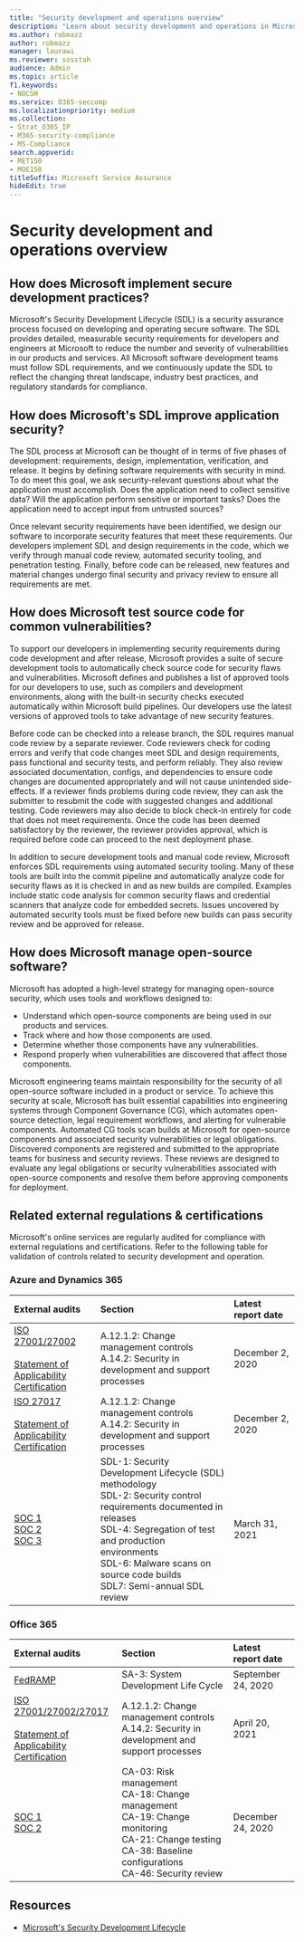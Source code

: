 ```yaml
---
title: "Security development and operations overview"
description: "Learn about security development and operations in Microsoft 365"
ms.author: robmazz
author: robmazz
manager: laurawi
ms.reviewer: sosstah
audience: Admin
ms.topic: article
f1.keywords:
- NOCSH
ms.service: O365-seccomp
ms.localizationpriority: medium
ms.collection:
- Strat_O365_IP
- M365-security-compliance
- MS-Compliance
search.appverid:
- MET150
- MOE150
titleSuffix: Microsoft Service Assurance
hideEdit: true
---
```


# Security development and operations overview

## How does Microsoft implement secure development practices?

Microsoft's Security Development Lifecycle (SDL) is a security assurance process focused on developing and operating secure software. The SDL provides detailed, measurable security requirements for developers and engineers at Microsoft to reduce the number and severity of vulnerabilities in our products and services. All Microsoft software development teams must follow SDL requirements, and we continuously update the SDL to reflect the changing threat landscape, industry best practices, and regulatory standards for compliance.

## How does Microsoft's SDL improve application security?

The SDL process at Microsoft can be thought of in terms of five phases of development: requirements, design, implementation, verification, and release. It begins by defining software requirements with security in mind. To do meet this goal, we ask security-relevant questions about what the application must accomplish. Does the application need to collect sensitive data? Will the application perform sensitive or important tasks? Does the application need to accept input from untrusted sources?

Once relevant security requirements have been identified, we design our software to incorporate security features that meet these requirements. Our developers implement SDL and design requirements in the code, which we verify through manual code review, automated security tooling, and penetration testing. Finally, before code can be released, new features and material changes undergo final security and privacy review to ensure all requirements are met.

## How does Microsoft test source code for common vulnerabilities?

To support our developers in implementing security requirements during code development and after release, Microsoft provides a suite of secure development tools to automatically check source code for security flaws and vulnerabilities. Microsoft defines and publishes a list of approved tools for our developers to use, such as compilers and development environments, along with the built-in security checks executed automatically within Microsoft build pipelines. Our developers use the latest versions of approved tools to take advantage of new security features.

Before code can be checked into a release branch, the SDL requires manual code review by a separate reviewer. Code reviewers check for coding errors and verify that code changes meet SDL and design requirements, pass functional and security tests, and perform reliably. They also review associated documentation, configs, and dependencies to ensure code changes are documented appropriately and will not cause unintended side-effects. If a reviewer finds problems during code review, they can ask the submitter to resubmit the code with suggested changes and additional testing. Code reviewers may also decide to block check-in entirely for code that does not meet requirements. Once the code has been deemed satisfactory by the reviewer, the reviewer provides approval, which is required before code can proceed to the next deployment phase.

In addition to secure development tools and manual code review, Microsoft enforces SDL requirements using automated security tooling. Many of these tools are built into the commit pipeline and automatically analyze code for security flaws as it is checked in and as new builds are compiled. Examples include static code analysis for common security flaws and credential scanners that analyze code for embedded secrets. Issues uncovered by automated security tools must be fixed before new builds can pass security review and be approved for release.

## How does Microsoft manage open-source software?

Microsoft has adopted a high-level strategy for managing open-source security, which uses tools and workflows designed to:

- Understand which open-source components are being used in our products and services.
- Track where and how those components are used.
- Determine whether those components have any vulnerabilities.
- Respond properly when vulnerabilities are discovered that affect those components.

Microsoft engineering teams maintain responsibility for the security of all open-source software included in a product or service. To achieve this security at scale, Microsoft has built essential capabilities into engineering systems through Component Governance (CG), which automates open-source detection, legal requirement workflows, and alerting for vulnerable components. Automated CG tools scan builds at Microsoft for open-source components and associated security vulnerabilities or legal obligations. Discovered components are registered and submitted to the appropriate teams for business and security reviews. These reviews are designed to evaluate any legal obligations or security vulnerabilities associated with open-source components and resolve them before approving components for deployment.

## Related external regulations & certifications

Microsoft's online services are regularly audited for compliance with external regulations and certifications. Refer to the following table for validation of controls related to security development and operation.

### Azure and Dynamics 365

| **External audits** | **Section** | **Latest report date** |
|:--------------------|:------------|:-----------------------|
| [ISO 27001/27002](https://servicetrust.microsoft.com/ViewPage/MSComplianceGuideV3?command=Download&downloadType=Document&downloadId=e9116047-f327-430c-a83f-166b7e561ad6&tab=7027ead0-3d6b-11e9-b9e1-290b1eb4cdeb&docTab=7027ead0-3d6b-11e9-b9e1-290b1eb4cdeb_ISO_Reports) <br><br> [Statement of Applicability](https://servicetrust.microsoft.com/ViewPage/MSComplianceGuideV3?command=Download&downloadType=Document&downloadId=00af6c3e-7f3e-4e0d-8b0e-79f45ef2cef1&tab=7027ead0-3d6b-11e9-b9e1-290b1eb4cdeb&docTab=7027ead0-3d6b-11e9-b9e1-290b1eb4cdeb_ISO_Reports) <br> [Certification](https://servicetrust.microsoft.com/ViewPage/MSComplianceGuideV3?command=Download&downloadType=Document&downloadId=d7af5304-3a31-40e6-9abb-e26352305d41&tab=7027ead0-3d6b-11e9-b9e1-290b1eb4cdeb&docTab=7027ead0-3d6b-11e9-b9e1-290b1eb4cdeb_ISO_Reports) | A.12.1.2: Change management controls <br> A.14.2: Security in development and support processes | December 2, 2020 |
| [ISO 27017](https://servicetrust.microsoft.com/ViewPage/MSComplianceGuideV3?command=Download&downloadType=Document&downloadId=e9116047-f327-430c-a83f-166b7e561ad6&tab=7027ead0-3d6b-11e9-b9e1-290b1eb4cdeb&docTab=7027ead0-3d6b-11e9-b9e1-290b1eb4cdeb_ISO_Reports) <br><br> [Statement of Applicability](https://servicetrust.microsoft.com/ViewPage/MSComplianceGuideV3?command=Download&downloadType=Document&downloadId=a3bca0ac-867d-4204-b66b-13665f5f1e8d&tab=7027ead0-3d6b-11e9-b9e1-290b1eb4cdeb&docTab=7027ead0-3d6b-11e9-b9e1-290b1eb4cdeb_ISO_Reports) <br> [Certification](https://servicetrust.microsoft.com/ViewPage/MSComplianceGuideV3?command=Download&downloadType=Document&downloadId=25718a8a-f34d-41e1-a95a-c49246508787&tab=7027ead0-3d6b-11e9-b9e1-290b1eb4cdeb&docTab=7027ead0-3d6b-11e9-b9e1-290b1eb4cdeb_ISO_Reports) | A.12.1.2: Change management controls <br> A.14.2: Security in development and support processes | December 2, 2020 |
| [SOC 1](https://servicetrust.microsoft.com/ViewPage/MSComplianceGuideV3?command=Download&downloadType=Document&downloadId=b8721ebd-af20-42fe-b22f-8332b0a19517&tab=7027ead0-3d6b-11e9-b9e1-290b1eb4cdeb&docTab=7027ead0-3d6b-11e9-b9e1-290b1eb4cdeb_SOC_%2F_SSAE_16_Reports) <br> [SOC 2](https://servicetrust.microsoft.com/ViewPage/MSComplianceGuideV3?command=Download&downloadType=Document&downloadId=234a0f57-83c1-4afc-a586-a0e7a59592f7&tab=7027ead0-3d6b-11e9-b9e1-290b1eb4cdeb&docTab=7027ead0-3d6b-11e9-b9e1-290b1eb4cdeb_SOC_%2F_SSAE_16_Reports) <br> [SOC 3](https://servicetrust.microsoft.com/ViewPage/MSComplianceGuideV3?command=Download&downloadType=Document&downloadId=75c8cbf6-e456-473c-a05e-34fea888ec2a&tab=7027ead0-3d6b-11e9-b9e1-290b1eb4cdeb&docTab=7027ead0-3d6b-11e9-b9e1-290b1eb4cdeb_SOC_%2F_SSAE_16_Reports) | SDL-1: Security Development Lifecycle (SDL) methodology <br> SDL-2: Security control requirements documented in releases <br> SDL-4: Segregation of test and production environments <br> SDL-6: Malware scans on source code builds <br> SDL7: Semi-annual SDL review | March 31, 2021 |

### Office 365

| **External audits** | **Section** | **Latest report date** |
|:--------------------|:------------|:-----------------------|
| [FedRAMP](https://compliance.microsoft.com/compliancemanager) | SA-3: System Development Life Cycle | September 24, 2020 |
| [ISO 27001/27002/27017](https://servicetrust.microsoft.com/ViewPage/MSComplianceGuideV3?command=Download&downloadType=Document&downloadId=8d625374-4f2d-49f8-9d37-a4281ba98222&tab=7027ead0-3d6b-11e9-b9e1-290b1eb4cdeb&docTab=7027ead0-3d6b-11e9-b9e1-290b1eb4cdeb_ISO_Reports) <br><br> [Statement of Applicability](https://servicetrust.microsoft.com/ViewPage/MSComplianceGuideV3?command=Download&downloadType=Document&downloadId=c0df4ce8-c77e-4183-84eb-c8688470d8b1&tab=7027ead0-3d6b-11e9-b9e1-290b1eb4cdeb&docTab=7027ead0-3d6b-11e9-b9e1-290b1eb4cdeb_ISO_Reports) <br> [Certification](https://servicetrust.microsoft.com/ViewPage/MSComplianceGuideV3?command=Download&downloadType=Document&downloadId=1e84a14a-2468-45ac-9412-5e53250d57ec&tab=7027ead0-3d6b-11e9-b9e1-290b1eb4cdeb&docTab=7027ead0-3d6b-11e9-b9e1-290b1eb4cdeb_ISO_Reports) | A.12.1.2: Change management controls <br> A.14.2: Security in development and support processes | April 20, 2021 |
| [SOC 1](https://servicetrust.microsoft.com/ViewPage/MSComplianceGuideV3?command=Download&downloadType=Document&downloadId=90df3f9c-3aaf-4dbf-99d0-ca9f2991721b&tab=7027ead0-3d6b-11e9-b9e1-290b1eb4cdeb&docTab=7027ead0-3d6b-11e9-b9e1-290b1eb4cdeb_SOC_%2F_SSAE_16_Reports) <br> [SOC 2](https://servicetrust.microsoft.com/ViewPage/MSComplianceGuideV3?command=Download&downloadType=Document&downloadId=a73c1738-7892-42b7-acd3-87b6371c53f6&tab=7027ead0-3d6b-11e9-b9e1-290b1eb4cdeb&docTab=7027ead0-3d6b-11e9-b9e1-290b1eb4cdeb_SOC_%2F_SSAE_16_Reports) | CA-03: Risk management <br> CA-18: Change management <br> CA-19: Change monitoring <br> CA-21: Change testing <br> CA-38: Baseline configurations <br> CA-46: Security review | December 24, 2020 |

## Resources

- [Microsoft's Security Development Lifecycle](https://www.microsoft.com/securityengineering/sdl)
